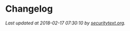 # Changelog

_Last updated at 2018-02-17 07:30:10 by [securitytext.org](https://securitytext.org)._
